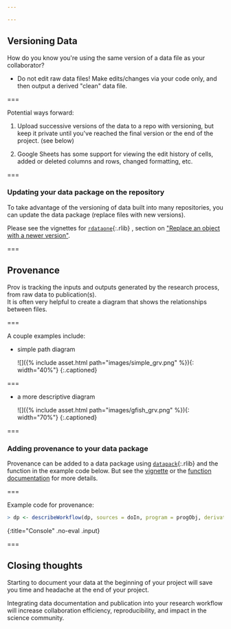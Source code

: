```yaml
---

---
```


## Versioning Data

How do you know you're using the same version of a data file as your collaborator?

 - Do not edit raw data files!  Make edits/changes via your code only, and then output a derived "clean" data file. 

===

Potential ways forward: 

1. Upload successive versions of the data to a repo with versioning, but keep it private until you've reached the final version or the end of the project.  (see below)

2. Google Sheets has some support for viewing the edit history of cells, added or deleted columns and rows, changed formatting, etc.  

===

### Updating your data package on the repository

To take advantage of the versioning of data built into many repositories, you can update the data package (replace files with new versions).  

Please see the vignettes for [`rdataone`](){:.rlib} , section on ["Replace an object with a newer version"](https://github.com/DataONEorg/rdataone/blob/master/vignettes/upload-data.Rmd).

===

## Provenance

Prov is tracking the inputs and outputs generated by the research process, from raw data to publication(s).  
It is often very helpful to create a diagram that shows the relationships between files.  

===

A couple examples include: 

 - simple path diagram  
 
   ![]({% include asset.html path="images/simple_grv.png" %}){: width="40%"}
   {:.captioned}

===

 - a more descriptive diagram  
 
   ![]({% include asset.html path="images/gfish_grv.png" %}){: width="70%"}
   {:.captioned}

===

### Adding provenance to your data package

Provenance can be added to a data package using [`datapack`](){:.rlib} and the function in the example code below.  But see the [vignette](https://github.com/ropensci/datapack/blob/master/vignettes/datapack-overview.Rmd) or the [function documentation](https://docs.ropensci.org/datapack/reference/describeWorkflow.html) for more details.  

===

Example code for provenance:



~~~r
> dp <- describeWorkflow(dp, sources = doIn, program = progObj, derivations = doOut)
~~~
{:title="Console" .no-eval .input}


===

## Closing thoughts

Starting to document your data at the beginning of your project will save you time and headache at the end of your project.

Integrating data documentation and publication into your research workflow will increase collaboration efficiency, reproducibility, and impact in the science community.  












